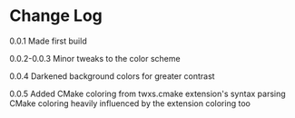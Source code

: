 # Change Log

0.0.1
Made first build

0.0.2-0.0.3
Minor tweaks to the color scheme

0.0.4
Darkened background colors for greater contrast

0.0.5
Added CMake coloring from twxs.cmake extension's syntax parsing
CMake coloring heavily influenced by the extension coloring too